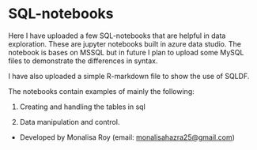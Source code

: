 # SQL-notebooks

Here I have uploaded a few SQL-notebooks that are helpful in data exploration. These are jupyter notebooks built in azure data studio. The notebook is bases on MSSQL but in future I plan to upload some MySQL files to demonstrate the differences in syntax.

I have also uploaded a simple R-markdown file to show the use of SQLDF. 

The notebooks contain examples of mainly the following:

1. Creating and handling the tables in sql

2. Data manipulation and control.

* Developed by Monalisa Roy (email: monalisahazra25@gmail.com)

